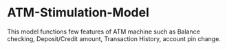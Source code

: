 # ATM-Stimulation-Model
This model functions few features of ATM machine such as Balance checking, Deposit/Credit amount, Transaction History, account pin change.
